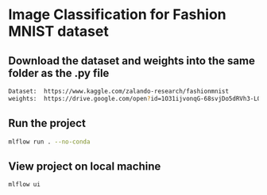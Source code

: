 # Image Classification for Fashion MNIST dataset

## Download the dataset and weights into the same folder as the .py file
```bash
Dataset:  https://www.kaggle.com/zalando-research/fashionmnist
weights:  https://drive.google.com/open?id=1O31ijvonqG-68svjDo5dRVh3-LQGhJlg
```
## Run the project
```bash
mlflow run . --no-conda
```
## View project on local machine
```bash
mlflow ui
```
